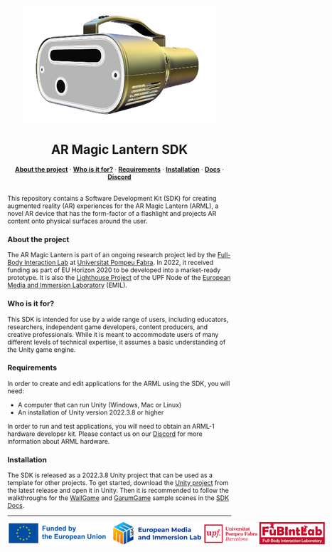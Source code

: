 <p align="center">
  <img src="./arml-website/static/arml1-render.png" />
</p>

<h1 align="center">
  AR Magic Lantern SDK
</h1>


<p align="center">
  <a href="#abouttheproject"><strong>About the project</strong></a> ·
  <a href="#whoisitfor"><strong>Who is it for?</strong></a> ·
  <a href="#requirements"><strong>Requirements</strong></a> ·
   <a href="#requirements"><strong>Installation</strong></a> ·
  <a href="https://fubilab.github.io/arml-sdk/SDK/"><strong>Docs</strong></a> ·
  <a href="https://discord.gg/zWZT3yKf4q"><strong>Discord</strong></a>
</p>
<br/>
This repository contains a Software Development Kit (SDK) for creating augmented reality (AR) experiences for the AR Magic Lantern (ARML), a novel AR device that has the form-factor of a flashlight and projects AR content onto physical surfaces around the user. 

### About the project

The AR Magic Lantern is part of an ongoing research project led by the [Full-Body Interaction Lab](https://www.upf.edu/web/fubintlab) at [Universitat Pompeu Fabra](https://www.upf.edu/). In 2022, it received funding as part of EU Horizon 2020 to be developed into a market-ready prototype. It is also the [Lighthouse Project](https://emil-xr.eu/lighthouse-projects/upf-ar-magic-lantern/) of the UPF Node of the [European Media and Immersion Laboratory](https://emil-xr.eu) (EMIL).

### Who is it for?

This SDK is intended for use by a wide range of users, including educators, researchers, independent game developers, content producers, and creative professionals. While it is meant to accommodate users of many different levels of technical expertise, it assumes a basic understanding of the Unity game engine.

### Requirements

In order to create and edit applications for the ARML using the SDK, you will need:
-	A computer that can run Unity (Windows, Mac or Linux)
-	An installation of Unity version 2022.3.8 or higher

In order to run and test applications, you will need to obtain an ARML-1 hardware developer kit. Please contact us on our [Discord](https://discord.gg/zWZT3yKf4q) for more information about ARML hardware.

### Installation

The SDK is released as a 2022.3.8 Unity project that can be used as a template for other projects. To get started, download the [Unity project](https://github.com/fubilab/arml-sdk/releases/download/pre-release/unity-arml-sdk-v0.1.0.zip) from the latest release and open it in Unity. Then it is recommended to follow the walkthroughs for the [WallGame](https://fubilab.github.io/arml-sdk/SDK/examples/WallGame) and [GarumGame](https://fubilab.github.io/arml-sdk/SDK/examples/GarumGame) sample scenes in the [SDK Docs](https://fubilab.github.io/arml-sdk/SDK/).

<hr>
<div style="display: flex; flex-direction: row" >
<img src="./arml-website/static/funded-by-the-eu.png" height="50" style="margin-bottom: 5px"/>
<img src="./arml-website/static/emil-logo.png" height="50" style="margin-bottom: 5px"/>
<img src="./arml-website/static/UPF.png" height="50" style="margin-bottom: 5px"/>
<img src="./arml-website/static/FubIntLab.jpg" height="50" style="margin-bottom: 5px"/>
</div>